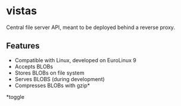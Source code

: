 # vistas

Central file server API, meant to be deployed behind a reverse proxy.

## Features

- Compatible with Linux, developed on EuroLinux 9
- Accepts BLOBs
- Stores BLOBs on file system
- Serves BLOBS (during development)
- Compresses BLOBs with gzip*

*toggle

<!--
### How I use it

Suppose an ecommerce website with domain `coachonko.com` exists.

- There exist many frontend servers
- Frontend servers communicate with many backend servers
- Backend servers communicate with the central file server

In this situation the central file server is given the domain `files.coachonko.com` and it:
- Creates and deletes files when the backend servers request it
- Serves files to the browsers

Apache httpd acts as reverse proxy:
- It receives requests and terminates TLS connections
- Routes requests to `files.coachonko.com/api`, coming from the backend servers, to the vistas API
- Handles requests to `files.coachonko.com`, coming from the browsers, by serving files managed by vistas.
-->